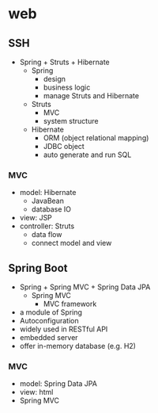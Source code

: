 # web

## SSH

- Spring + Struts + Hibernate
  - Spring
    - design
    - business logic
    - manage Struts and Hibernate
  - Struts
    - MVC
    - system structure
  - Hibernate
    - ORM (object relational mapping)
    - JDBC object
    - auto generate and run SQL

### MVC

- model: Hibernate
  - JavaBean
  - database IO
- view: JSP
- controller: Struts
  - data flow
  - connect model and view

## Spring Boot

- Spring + Spring MVC + Spring Data JPA
  - Spring MVC
    - MVC framework
- a module of Spring
- Autoconfiguration
- widely used in RESTful API
- embedded server
- offer in-memory database (e.g. H2)

### MVC

- model: Spring Data JPA
- view: html
- Spring MVC
